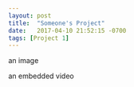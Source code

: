 ```yaml
---
layout: post
title:  "Someone's Project"
date:   2017-04-10 21:52:15 -0700
tags: [Project 1]
---
```


an image

an embedded video
